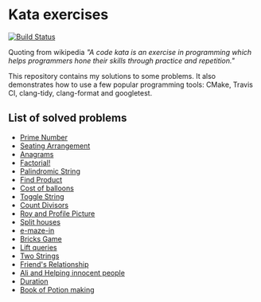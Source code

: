 # Kata exercises
[![Build Status](https://travis-ci.org/jacek143/kata.svg?branch=master)](https://travis-ci.org/jacek143/kata)

Quoting from wikipedia *"A code kata is an exercise in programming which helps programmers hone their skills through practice and repetition."*

This repository contains my solutions to some problems. It also demonstrates how to use a few popular programming tools: CMake, Travis CI, clang-tidy, clang-format and googletest.

## List of solved problems
 - [Prime Number](https://www.hackerearth.com/practice/basic-programming/input-output/basics-of-input-output/practice-problems/algorithm/prime-number-8/)
 - [Seating Arrangement](https://www.hackerearth.com/practice/basic-programming/input-output/basics-of-input-output/practice-problems/algorithm/seating-arrangement-1/)
- [Anagrams](https://www.hackerearth.com/practice/basic-programming/input-output/basics-of-input-output/practice-problems/algorithm/anagrams-651/)
- [Factorial!](https://www.hackerearth.com/practice/basic-programming/input-output/basics-of-input-output/practice-problems/algorithm/find-factorial/)
- [Palindromic String](https://www.hackerearth.com/practice/basic-programming/input-output/basics-of-input-output/practice-problems/algorithm/palindrome-check-2/)
- [Find Product](https://www.hackerearth.com/practice/basic-programming/input-output/basics-of-input-output/practice-problems/algorithm/find-product/)
- [Cost of balloons](https://www.hackerearth.com/practice/basic-programming/input-output/basics-of-input-output/practice-problems/algorithm/mojtaba-prepares-contest-29b2a044/)
- [Toggle String](https://www.hackerearth.com/practice/basic-programming/input-output/basics-of-input-output/practice-problems/algorithm/modify-the-string/)
- [Count Divisors](https://www.hackerearth.com/practice/basic-programming/input-output/basics-of-input-output/practice-problems/algorithm/count-divisors/)
- [Roy and Profile Picture](https://www.hackerearth.com/practice/basic-programming/input-output/basics-of-input-output/practice-problems/algorithm/roy-and-profile-picture/)
- [Split houses](https://www.hackerearth.com/practice/basic-programming/input-output/basics-of-input-output/practice-problems/algorithm/split-house-547be0e9/)
- [e-maze-in](https://www.hackerearth.com/practice/basic-programming/input-output/basics-of-input-output/practice-problems/algorithm/e-maze-in-1aa4e2ac/)
- [Bricks Game](https://www.hackerearth.com/practice/basic-programming/input-output/basics-of-input-output/practice-problems/algorithm/bricks-game-5140869d/)
- [Lift queries](https://www.hackerearth.com/practice/basic-programming/input-output/basics-of-input-output/practice-problems/algorithm/lift-queries/)
- [Two Strings](https://www.hackerearth.com/practice/basic-programming/input-output/basics-of-input-output/practice-problems/algorithm/two-strings-4/)
- [Friend's Relationship](https://www.hackerearth.com/practice/basic-programming/input-output/basics-of-input-output/practice-problems/algorithm/friends-relationship-1/)
- [Ali and Helping innocent people](https://www.hackerearth.com/practice/basic-programming/input-output/basics-of-input-output/practice-problems/algorithm/cartag-948c2b02/)
- [Duration](https://www.hackerearth.com/practice/basic-programming/input-output/basics-of-input-output/practice-problems/algorithm/duration/)
- [Book of Potion making](https://www.hackerearth.com/practice/basic-programming/input-output/basics-of-input-output/practice-problems/algorithm/sum-it-if-you-can-4867f851/)
